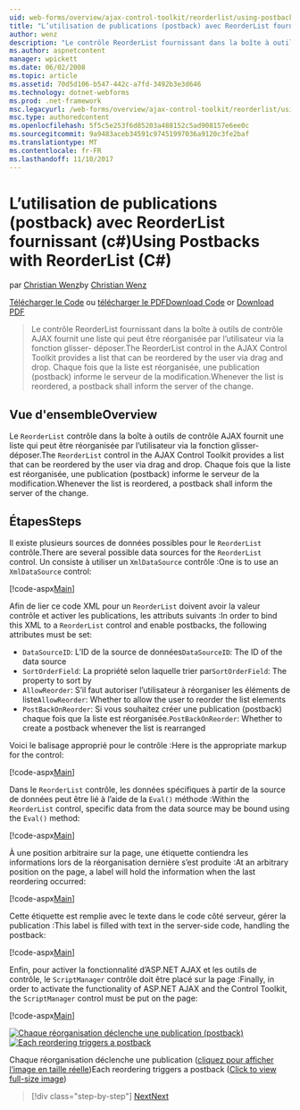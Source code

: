 ```yaml
---
uid: web-forms/overview/ajax-control-toolkit/reorderlist/using-postbacks-with-reorderlist-cs
title: "L’utilisation de publications (postback) avec ReorderList fournissant (c#) | Documents Microsoft"
author: wenz
description: "Le contrôle ReorderList fournissant dans la boîte à outils de contrôle AJAX fournit une liste qui peut être réorganisée par l’utilisateur via la fonction glisser- déposer. Chaque fois que la liste est réorganisée, un bon de commande en cours..."
ms.author: aspnetcontent
manager: wpickett
ms.date: 06/02/2008
ms.topic: article
ms.assetid: 70d5d106-b547-442c-a7fd-3492b3e3d646
ms.technology: dotnet-webforms
ms.prod: .net-framework
msc.legacyurl: /web-forms/overview/ajax-control-toolkit/reorderlist/using-postbacks-with-reorderlist-cs
msc.type: authoredcontent
ms.openlocfilehash: 5f5c5e253f6d85203a488152c5ad908157e6ee0c
ms.sourcegitcommit: 9a9483aceb34591c97451997036a9120c3fe2baf
ms.translationtype: MT
ms.contentlocale: fr-FR
ms.lasthandoff: 11/10/2017
---
```

<a name="using-postbacks-with-reorderlist-c"></a><span data-ttu-id="4ef6b-104">L’utilisation de publications (postback) avec ReorderList fournissant (c#)</span><span class="sxs-lookup"><span data-stu-id="4ef6b-104">Using Postbacks with ReorderList (C#)</span></span>
====================
<span data-ttu-id="4ef6b-105">par [Christian Wenz](https://github.com/wenz)</span><span class="sxs-lookup"><span data-stu-id="4ef6b-105">by [Christian Wenz](https://github.com/wenz)</span></span>

<span data-ttu-id="4ef6b-106">[Télécharger le Code](http://download.microsoft.com/download/9/3/f/93f8daea-bebd-4821-833b-95205389c7d0/ReorderList4.cs.zip) ou [télécharger le PDF](http://download.microsoft.com/download/2/d/c/2dc10e34-6983-41d4-9c08-f78f5387d32b/reorderlist4CS.pdf)</span><span class="sxs-lookup"><span data-stu-id="4ef6b-106">[Download Code](http://download.microsoft.com/download/9/3/f/93f8daea-bebd-4821-833b-95205389c7d0/ReorderList4.cs.zip) or [Download PDF](http://download.microsoft.com/download/2/d/c/2dc10e34-6983-41d4-9c08-f78f5387d32b/reorderlist4CS.pdf)</span></span>

> <span data-ttu-id="4ef6b-107">Le contrôle ReorderList fournissant dans la boîte à outils de contrôle AJAX fournit une liste qui peut être réorganisée par l’utilisateur via la fonction glisser- déposer.</span><span class="sxs-lookup"><span data-stu-id="4ef6b-107">The ReorderList control in the AJAX Control Toolkit provides a list that can be reordered by the user via drag and drop.</span></span> <span data-ttu-id="4ef6b-108">Chaque fois que la liste est réorganisée, une publication (postback) informe le serveur de la modification.</span><span class="sxs-lookup"><span data-stu-id="4ef6b-108">Whenever the list is reordered, a postback shall inform the server of the change.</span></span>


## <a name="overview"></a><span data-ttu-id="4ef6b-109">Vue d'ensemble</span><span class="sxs-lookup"><span data-stu-id="4ef6b-109">Overview</span></span>

<span data-ttu-id="4ef6b-110">Le `ReorderList` contrôle dans la boîte à outils de contrôle AJAX fournit une liste qui peut être réorganisée par l’utilisateur via la fonction glisser- déposer.</span><span class="sxs-lookup"><span data-stu-id="4ef6b-110">The `ReorderList` control in the AJAX Control Toolkit provides a list that can be reordered by the user via drag and drop.</span></span> <span data-ttu-id="4ef6b-111">Chaque fois que la liste est réorganisée, une publication (postback) informe le serveur de la modification.</span><span class="sxs-lookup"><span data-stu-id="4ef6b-111">Whenever the list is reordered, a postback shall inform the server of the change.</span></span>

## <a name="steps"></a><span data-ttu-id="4ef6b-112">Étapes</span><span class="sxs-lookup"><span data-stu-id="4ef6b-112">Steps</span></span>

<span data-ttu-id="4ef6b-113">Il existe plusieurs sources de données possibles pour le `ReorderList` contrôle.</span><span class="sxs-lookup"><span data-stu-id="4ef6b-113">There are several possible data sources for the `ReorderList` control.</span></span> <span data-ttu-id="4ef6b-114">Un consiste à utiliser un `XmlDataSource` contrôle :</span><span class="sxs-lookup"><span data-stu-id="4ef6b-114">One is to use an `XmlDataSource` control:</span></span>

[!code-aspx[Main](using-postbacks-with-reorderlist-cs/samples/sample1.aspx)]

<span data-ttu-id="4ef6b-115">Afin de lier ce code XML pour un `ReorderList` doivent avoir la valeur contrôle et activer les publications, les attributs suivants :</span><span class="sxs-lookup"><span data-stu-id="4ef6b-115">In order to bind this XML to a `ReorderList` control and enable postbacks, the following attributes must be set:</span></span>

- <span data-ttu-id="4ef6b-116">`DataSourceID`: L’ID de la source de données</span><span class="sxs-lookup"><span data-stu-id="4ef6b-116">`DataSourceID`: The ID of the data source</span></span>
- <span data-ttu-id="4ef6b-117">`SortOrderField`: La propriété selon laquelle trier par</span><span class="sxs-lookup"><span data-stu-id="4ef6b-117">`SortOrderField`: The property to sort by</span></span>
- <span data-ttu-id="4ef6b-118">`AllowReorder`: S’il faut autoriser l’utilisateur à réorganiser les éléments de liste</span><span class="sxs-lookup"><span data-stu-id="4ef6b-118">`AllowReorder`: Whether to allow the user to reorder the list elements</span></span>
- <span data-ttu-id="4ef6b-119">`PostBackOnReorder`: Si vous souhaitez créer une publication (postback) chaque fois que la liste est réorganisée.</span><span class="sxs-lookup"><span data-stu-id="4ef6b-119">`PostBackOnReorder`: Whether to create a postback whenever the list is rearranged</span></span>

<span data-ttu-id="4ef6b-120">Voici le balisage approprié pour le contrôle :</span><span class="sxs-lookup"><span data-stu-id="4ef6b-120">Here is the appropriate markup for the control:</span></span>

[!code-aspx[Main](using-postbacks-with-reorderlist-cs/samples/sample2.aspx)]

<span data-ttu-id="4ef6b-121">Dans le `ReorderList` contrôle, les données spécifiques à partir de la source de données peut être lié à l’aide de la `Eval()` méthode :</span><span class="sxs-lookup"><span data-stu-id="4ef6b-121">Within the `ReorderList` control, specific data from the data source may be bound using the `Eval()` method:</span></span>

[!code-aspx[Main](using-postbacks-with-reorderlist-cs/samples/sample3.aspx)]

<span data-ttu-id="4ef6b-122">À une position arbitraire sur la page, une étiquette contiendra les informations lors de la réorganisation dernière s’est produite :</span><span class="sxs-lookup"><span data-stu-id="4ef6b-122">At an arbitrary position on the page, a label will hold the information when the last reordering occurred:</span></span>

[!code-aspx[Main](using-postbacks-with-reorderlist-cs/samples/sample4.aspx)]

<span data-ttu-id="4ef6b-123">Cette étiquette est remplie avec le texte dans le code côté serveur, gérer la publication :</span><span class="sxs-lookup"><span data-stu-id="4ef6b-123">This label is filled with text in the server-side code, handling the postback:</span></span>

[!code-aspx[Main](using-postbacks-with-reorderlist-cs/samples/sample5.aspx)]

<span data-ttu-id="4ef6b-124">Enfin, pour activer la fonctionnalité d’ASP.NET AJAX et les outils de contrôle, le `ScriptManager` contrôle doit être placé sur la page :</span><span class="sxs-lookup"><span data-stu-id="4ef6b-124">Finally, in order to activate the functionality of ASP.NET AJAX and the Control Toolkit, the `ScriptManager` control must be put on the page:</span></span>

[!code-aspx[Main](using-postbacks-with-reorderlist-cs/samples/sample6.aspx)]


<span data-ttu-id="4ef6b-125">[![Chaque réorganisation déclenche une publication (postback)](using-postbacks-with-reorderlist-cs/_static/image2.png)](using-postbacks-with-reorderlist-cs/_static/image1.png)</span><span class="sxs-lookup"><span data-stu-id="4ef6b-125">[![Each reordering triggers a postback](using-postbacks-with-reorderlist-cs/_static/image2.png)](using-postbacks-with-reorderlist-cs/_static/image1.png)</span></span>

<span data-ttu-id="4ef6b-126">Chaque réorganisation déclenche une publication ([cliquez pour afficher l’image en taille réelle](using-postbacks-with-reorderlist-cs/_static/image3.png))</span><span class="sxs-lookup"><span data-stu-id="4ef6b-126">Each reordering triggers a postback ([Click to view full-size image](using-postbacks-with-reorderlist-cs/_static/image3.png))</span></span>

>[!div class="step-by-step"]
[<span data-ttu-id="4ef6b-127">Next</span><span class="sxs-lookup"><span data-stu-id="4ef6b-127">Next</span></span>](drag-and-drop-via-reorderlist-cs.md)
